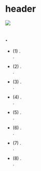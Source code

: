 

# header

![](https://github.com/RSGallery2/RSGallery2_Project/blob/master/Documentation/ImagesUsedInDoc/.png?raw=true) 



## .
* (1) .  
  .

* (2) .  
  .

* (3) .  
  .

* (4) .  
  .

* (5) .  
  .

* (6) .  
  .

* (7) .  
  .

* (8) .  
  .


